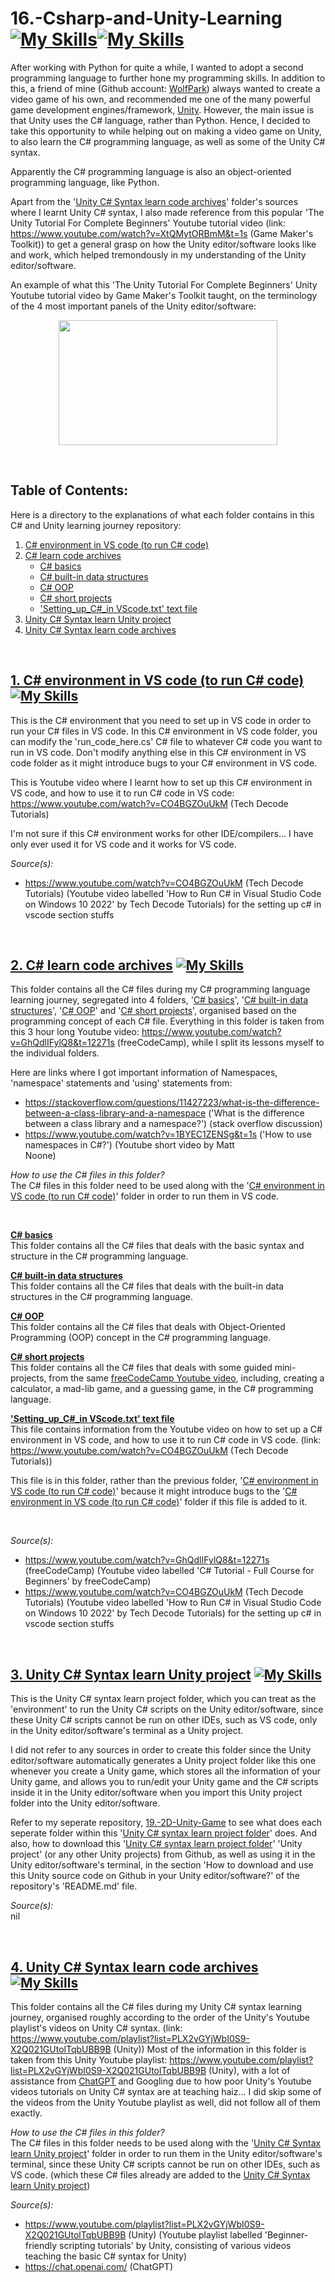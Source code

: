 # 16.-Csharp-and-Unity-Learning [![My Skills](https://skillicons.dev/icons?i=cs)](https://skillicons.dev)[![My Skills](https://skillicons.dev/icons?i=unity)](https://skillicons.dev)
After working with Python for quite a while, I wanted to adopt a second programming language to further hone my programming skills. In addition to this, a friend of mine (Github account: [WolfPark](https://github.com/wolfparktaerim)) always wanted to create a video game of his own, and recommended me one of the many powerful game development engines/framework, [Unity](https://unity.com/download). However, the main issue is that Unity uses the C# language, rather than Python. Hence, I decided to take this opportunity to while helping out on making a video game on Unity, to also learn the C# programming language, as well as some of the Unity C# syntax.

Apparently the C# programming language is also an object-oriented programming language, like Python.

Apart from the '[Unity C# Syntax learn code archives](https://github.com/WindJammer6/16.-Csharp-and-Unity-Learning/tree/main/C%23%20learn%20code%20archives)' folder's sources where I learnt Unity C# syntax, I also made reference from this popular 'The Unity Tutorial For Complete Beginners' Youtube tutorial video (link: https://www.youtube.com/watch?v=XtQMytORBmM&t=1s (Game Maker's Toolkit)) to get a general grasp on how the Unity editor/software looks like and work, which helped tremondously in my understanding of the Unity editor/software.

An example of what this 'The Unity Tutorial For Complete Beginners' Unity Youtube tutorial video by Game Maker's Toolkit taught, on the terminology of the 4 most important panels of the Unity editor/software:
<p align="center"> 
  <img src="https://github.com/WindJammer6/16.-Csharp-and-Unity-Learning/blob/main/Image%20and%20labelling%20of%20the%204%20important%20panels%20of%20the%20Unity%20software.png"  width="350" height="200">
</p>

<br>

## Table of Contents:
Here is a directory to the explanations of what each folder contains in this C# and Unity learning journey repository:
1. [C# environment in VS code (to run C# code)](#csharpenvironmentinvscode)  
2. [C# learn code archives](#csharpcodearchives)
   + [C# basics](#csharpbasics)
   + [C# built-in data structures](#csharpbuiltindatastructures)
   + [C# OOP](#csharpoop)
   + [C# short projects](#csharpshortprojects)
   + ['Setting_up_C#_in VScode.txt' text file](#settingupcsharpinvscode)
3. [Unity C# Syntax learn Unity project](#unitycsharpsyntaxlearnunityproject)  
4. [Unity C# Syntax learn code archives](#unitycsharpsyntaxlearncodearchives)  

<br>

## [1. C# environment in VS code (to run C# code)](https://github.com/WindJammer6/16.-Csharp-and-Unity-Learning/tree/main/C%23%20environment%20in%20VS%20code%20(to%20run%20C%23%20code)) <a name = "csharpenvironmentinvscode"></a> [![My Skills](https://skillicons.dev/icons?i=cs)](https://skillicons.dev)

This is the C# environment that you need to set up in VS code in order to run your C# files in VS code. In this C# environment in VS code folder, you can modify the 'run_code_here.cs' C# file to whatever C# code you want to run in VS code. Don't modify anything else in this C# environment in VS code folder as it might introduce bugs to your C# environment in VS code.

This is Youtube video where I learnt how to set up this C# environment in VS code, and how to use it to run C# code in VS code: https://www.youtube.com/watch?v=CO4BGZOuUkM (Tech Decode Tutorials)

I'm not sure if this C# environment works for other IDE/compilers... I have only ever used it for VS code and it works for VS code.

*Source(s):*  
+ https://www.youtube.com/watch?v=CO4BGZOuUkM (Tech Decode Tutorials) (Youtube video labelled 'How to Run C# in Visual Studio Code on Windows 10 2022' by Tech Decode Tutorials) for the setting up c# in vscode section stuffs   

<br>

## [2. C# learn code archives](https://github.com/WindJammer6/16.-Csharp-and-Unity-Learning/tree/main/C%23%20learn%20code%20archives) <a name = "csharpcodearchives"></a> [![My Skills](https://skillicons.dev/icons?i=cs)](https://skillicons.dev)
This folder contains all the C# files during my C# programming language learning journey, segregated into 4 folders, '[C# basics](https://github.com/WindJammer6/16.-Csharp-and-Unity-Learning/tree/main/C%23%20learn%20code%20archives/1.%20C%23%20basics)', '[C# built-in data structures](https://github.com/WindJammer6/16.-Csharp-and-Unity-Learning/tree/main/C%23%20learn%20code%20archives/2.%20C%23%20built-in%20data%20structures)', '[C# OOP](https://github.com/WindJammer6/16.-Csharp-and-Unity-Learning/tree/main/C%23%20learn%20code%20archives/3.%20C%23%20OOP)' and '[C# short projects](https://github.com/WindJammer6/16.-Csharp-and-Unity-Learning/tree/main/C%23%20learn%20code%20archives/4.%20C%23%20short%20projects)', organised based on the  programming concept of each C# file. Everything in this folder is taken from this 3 hour long Youtube video: https://www.youtube.com/watch?v=GhQdlIFylQ8&t=12271s (freeCodeCamp), while I split its lessons myself to the individual folders.

Here are links where I got important information of Namespaces, 'namespace' statements and 'using' statements 
from: 
- https://stackoverflow.com/questions/11427223/what-is-the-difference-between-a-class-library-and-a-namespace 
  ('What is the difference between a class library and a namespace?') (stack overflow discussion) 
- https://www.youtube.com/watch?v=1BYEC1ZENSg&t=1s ('How to use namespaces in C#?') (Youtube short video by Matt  
  Noone) 


*How to use the C# files in this folder?*  
The C# files in this folder need to be used along with the '[C# environment in VS code (to run C# code)](https://github.com/WindJammer6/16.-Csharp-and-Unity-Learning/tree/main/C%23%20environment%20in%20VS%20code%20(to%20run%20C%23%20code))' folder in order to run them in VS code.

<br> 

**[C# basics](https://github.com/WindJammer6/16.-Csharp-and-Unity-Learning/tree/main/C%23%20learn%20code%20archives/1.%20C%23%20basics) <a name = "csharpbasics"></a>**  
This folder contains all the C# files that deals with the basic syntax and structure in the C# programming language.

**[C# built-in data structures](https://github.com/WindJammer6/16.-Csharp-and-Unity-Learning/tree/main/C%23%20learn%20code%20archives/2.%20C%23%20built-in%20data%20structures) <a name = "csharpbuiltindatastructures"></a>**  
This folder contains all the C# files that deals with the built-in data structures in the C# programming language.

**[C# OOP](https://github.com/WindJammer6/16.-Csharp-and-Unity-Learning/tree/main/C%23%20learn%20code%20archives/3.%20C%23%20OOP) <a name = "csharpoop"></a>**  
This folder contains all the C# files that deals with Object-Oriented Programming (OOP) concept in the C# programming language.

**[C# short projects](https://github.com/WindJammer6/16.-Csharp-and-Unity-Learning/tree/main/C%23%20learn%20code%20archives/4.%20C%23%20short%20projects) <a name = "csharpshortprojects"></a>**  
This folder contains all the C# files that deals with some guided mini-projects, from the same [freeCodeCamp Youtube video](https://www.youtube.com/watch?v=GhQdlIFylQ8&t=12271s), including, creating a calculator, a mad-lib game, and a guessing game, in the C# programming language.

**['Setting_up_C#_in VScode.txt' text file](https://github.com/WindJammer6/16.-Csharp-and-Unity-Learning/blob/main/C%23%20learn%20code%20archives/Setting_up_C%23_in%20VScode.txt) <a name = "settingupcsharpinvscode"></a>**  
This file contains information from the Youtube video on how to set up a C# environment in VS code, and how to use it to run C# code in VS code. (link: https://www.youtube.com/watch?v=CO4BGZOuUkM (Tech Decode Tutorials))

This file is in this folder, rather than the previous folder, '[C# environment in VS code (to run C# code)](https://github.com/WindJammer6/16.-Csharp-and-Unity-Learning/tree/main/C%23%20environment%20in%20VS%20code%20(to%20run%20C%23%20code))' because it might introduce bugs to the '[C# environment in VS code (to run C# code)](https://github.com/WindJammer6/16.-Csharp-and-Unity-Learning/tree/main/C%23%20environment%20in%20VS%20code%20(to%20run%20C%23%20code))' folder if this file is added to it.

<br>

*Source(s):*  
+ https://www.youtube.com/watch?v=GhQdlIFylQ8&t=12271s (freeCodeCamp) (Youtube video labelled 'C# Tutorial - Full Course for Beginners' by freeCodeCamp)  
+ https://www.youtube.com/watch?v=CO4BGZOuUkM (Tech Decode Tutorials) (Youtube video labelled 'How to Run C# in Visual Studio Code on Windows 10 2022' by Tech Decode Tutorials) for the setting up c# in vscode section stuffs  
  
<br>

## [3. Unity C# Syntax learn Unity project](https://github.com/WindJammer6/16.-Csharp-and-Unity-Learning/tree/main/Unity%20C%23%20Syntax%20learn%20Unity%20project) <a name = "unitycsharpsyntaxlearnunityproject"></a> [![My Skills](https://skillicons.dev/icons?i=unity)](https://skillicons.dev)
This is the Unity C# syntax learn project folder, which you can treat as the 'environment' to run the Unity C# scripts on the Unity editor/software, since these Unity C# scripts cannot be run on other IDEs, such as VS code, only in the Unity editor/software's terminal as a Unity project.

I did not refer to any sources in order to create this folder since the Unity editor/software automatically generates a Unity project folder like this one whenever you create a Unity game, which stores all the information of your Unity game, and allows you to run/edit your Unity game and the C# scripts inside it in the Unity editor/software when you import this Unity project folder into the Unity editor/software.

Refer to my seperate repository, [19.-2D-Unity-Game](https://github.com/WindJammer6/19.-2D-Unity-Game) to see what does each seperate folder within this '[Unity C# syntax learn project folder](https://github.com/WindJammer6/16.-Csharp-and-Unity-Learning/tree/main/Unity%20C%23%20Syntax%20learn%20Unity%20project)' does. And also, how to download this '[Unity C# syntax learn project folder](https://github.com/WindJammer6/16.-Csharp-and-Unity-Learning/tree/main/Unity%20C%23%20Syntax%20learn%20Unity%20project)' 'Unity project' (or any other Unity projects) from Github, as well as using it in the Unity editor/software's terminal, in the section 'How to download and use this Unity source code on Github in your Unity editor/software?' of the repository's 'README.md' file.

*Source(s):*  
nil

<br>

## [4. Unity C# Syntax learn code archives](https://github.com/WindJammer6/16.-Csharp-and-Unity-Learning/tree/main/Unity%20C%23%20Syntax%20learn%20code%20archives) <a name = "unitycsharpsyntaxlearncodearchives"></a> [![My Skills](https://skillicons.dev/icons?i=unity)](https://skillicons.dev)
This folder contains all the C# files during my Unity C# syntax learning journey, organised roughly according to the order of the Unity's Youtube playlist's videos on Unity C# syntax. (link: https://www.youtube.com/playlist?list=PLX2vGYjWbI0S9-X2Q021GUtolTqbUBB9B (Unity)) Most of the information in this folder is taken from this Unity Youtube playlist: https://www.youtube.com/playlist?list=PLX2vGYjWbI0S9-X2Q021GUtolTqbUBB9B (Unity), with a lot of assistance from [ChatGPT](https://chat.openai.com/) and Googling due to how poor Unity's Youtube videos tutorials on Unity C# syntax are at teaching haiz... I did skip some of the videos from the Unity Youtube playlist as well, did not follow all of them exactly.

*How to use the C# files in this folder?*  
The C# files in this folder needs to be used along with the '[Unity C# Syntax learn Unity project](https://github.com/WindJammer6/16.-Csharp-and-Unity-Learning/tree/main/Unity%20C%23%20Syntax%20learn%20Unity%20project)' folder in order to run them in the Unity editor/software's terminal, since these Unity C# scripts cannot be run on other IDEs, such as VS code. (which these C# files already are added to the [Unity C# Syntax learn Unity project](https://github.com/WindJammer6/16.-Csharp-and-Unity-Learning/tree/main/Unity%20C%23%20Syntax%20learn%20Unity%20project))

*Source(s):*  
+ https://www.youtube.com/playlist?list=PLX2vGYjWbI0S9-X2Q021GUtolTqbUBB9B (Unity) (Youtube playlist labelled 'Beginner-friendly scripting tutorials' by Unity, consisting of various videos teaching the basic C# syntax for Unity) 
+ https://chat.openai.com/ (ChatGPT)  


